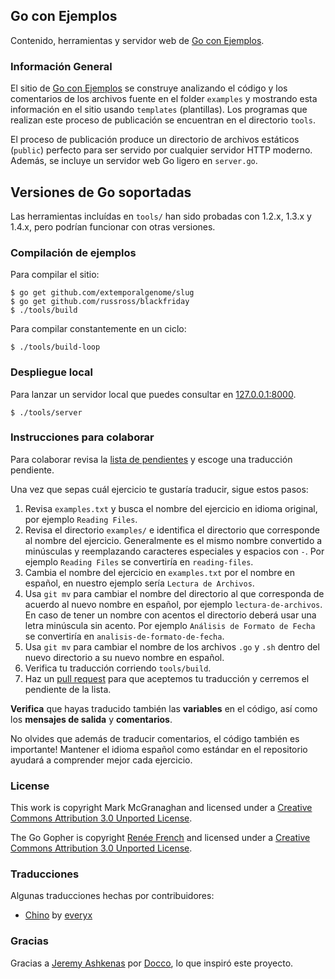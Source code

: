 ## Go con Ejemplos

Contenido, herramientas y servidor web de [Go con Ejemplos][1].

### Información General

El sitio de [Go con Ejemplos][1] se construye analizando el código y los
comentarios de los archivos fuente en el folder `examples` y mostrando esta
información en el sitio usando `templates` (plantillas). Los programas que
realizan este proceso de publicación se encuentran en el directorio `tools`.

El proceso de publicación produce un directorio de archivos estáticos
(`public`) perfecto para ser servido por cualquier servidor HTTP moderno.
Además, se incluye un servidor web Go ligero en `server.go`.

## Versiones de Go soportadas

Las herramientas incluídas en `tools/` han sido probadas con 1.2.x, 1.3.x y 1.4.x, pero podrían funcionar
con otras versiones.

### Compilación de ejemplos

Para compilar el sitio:

```console
$ go get github.com/extemporalgenome/slug
$ go get github.com/russross/blackfriday
$ ./tools/build
```

Para compilar constantemente en un ciclo:

```console
$ ./tools/build-loop
```

### Despliegue local

Para lanzar un servidor local que puedes consultar en
[127.0.0.1:8000](http://127.0.0.1:8000).

```console
$ ./tools/server
```

### Instrucciones para colaborar

Para colaborar revisa la [lista de pendientes][2] y escoge una traducción
pendiente.

Una vez que sepas cuál ejercicio te gustaría traducir, sigue estos pasos:

1. Revisa `examples.txt` y busca el nombre del ejercicio en idioma original,
   por ejemplo `Reading Files`.
2. Revisa el directorio `examples/` e identifica el directorio que corresponde
   al nombre del ejercicio. Generalmente es el mismo nombre convertido a
   minúsculas y reemplazando caracteres especiales y espacios con `-`. Por
   ejemplo `Reading Files` se convertiría en `reading-files`.
3. Cambia el nombre del ejercicio en `examples.txt` por el nombre en español,
   en nuestro ejemplo sería `Lectura de Archivos`.
4. Usa `git mv` para cambiar el nombre del directorio al que corresponda de
   acuerdo al nuevo nombre en español, por ejemplo `lectura-de-archivos`. En
   caso de tener un nombre con acentos el directorio deberá usar una letra
   minúscula sin acento. Por ejemplo `Análisis de Formato de Fecha` se
   convertiría en `analisis-de-formato-de-fecha`.
5. Usa `git mv` para cambiar el nombre de los archivos `.go` y `.sh` dentro del
   nuevo directorio a su nuevo nombre en español.
6. Verifica tu traducción corriendo `tools/build`.
7. Haz un [pull request][3] para que aceptemos tu traducción y cerremos el
   pendiente de la lista.

**Verifica** que hayas traducido también las **variables** en el código, así como los
**mensajes de salida** y **comentarios**. 

No olvides que además de traducir comentarios, el código también es importante! 
Mantener el idioma español como estándar en el repositorio ayudará a comprender 
mejor cada ejercicio. 

### License

This work is copyright Mark McGranaghan and licensed under a
[Creative Commons Attribution 3.0 Unported License](http://creativecommons.org/licenses/by/3.0/).

The Go Gopher is copyright [Renée French](http://reneefrench.blogspot.com/) and licensed under a
[Creative Commons Attribution 3.0 Unported License](http://creativecommons.org/licenses/by/3.0/).


### Traducciones

Algunas traducciones hechas por contribuidores:

* [Chino](http://everyx.github.io/gobyexample/) by [everyx](https://github.com/everyx)

### Gracias

Gracias a [Jeremy Ashkenas](https://github.com/jashkenas) por
[Docco](http://jashkenas.github.com/docco/), lo que inspiró este proyecto.

[1]: http://goconejemplos.com
[2]: https://github.com/dabit/gobyexample/issues
[3]: https://help.github.com/articles/creating-a-pull-request
